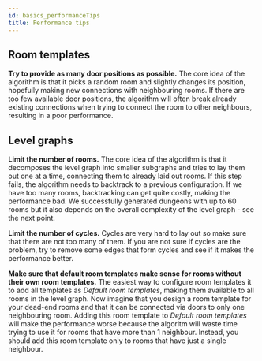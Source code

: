 ```yaml
---
id: basics_performanceTips
title: Performance tips
---
```


## Room templates

**Try to provide as many door positions as possible.** The core idea of the algorithm is that it picks a random room and slightly changes its position, hopefully making new connections with neighbouring rooms. If there are too few available door positions, the algorithm will often break already existing connections when trying to connect the room to other neighbours, resulting in a poor performance.

## Level graphs

**Limit the number of rooms.** The core idea of the algorithm is that it decomposes the level graph into smaller subgraphs and tries to lay them out one at a time, connecting them to already laid out rooms. If this step fails, the algorithm needs to backtrack to a previous configuration. If we have too many rooms, backtracking can get quite costly, making the performance bad. We successfully generated dungeons with up to 60 rooms but it also depends on the overall complexity of the level graph - see the next point.

**Limit the number of cycles.** Cycles are very hard to lay out so make sure that there are not too many of them. If you are not sure if cycles are the problem, try to remove some edges that form cycles and see if it makes the performance better.

**Make sure that default room templates make sense for rooms without their own room templates.** The easiest way to configure room templates it to add all templates as *Default room templates*, making them available to all rooms in the level graph. Now imagine that you design a room template for your dead-end rooms and that it can be connected via doors to only one neighbouring room. Adding this room template to *Default room templates* will make the performance worse because the algoritm will waste time trying to use it for rooms that have more than 1 neighbour. Instead, you should add this room template only to rooms that have just a single neighbour.

